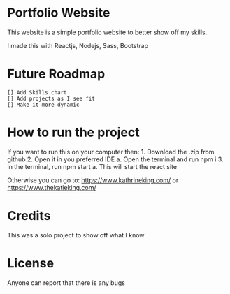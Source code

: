 # Portfolio Website

This website is a simple portfolio website to better show off my skills.

I made this with Reactjs, Nodejs, Sass, Bootstrap

# Future Roadmap
    [] Add Skills chart
    [] Add projects as I see fit
    [] Make it more dynamic

# How to run the project
If you want to run this on your computer then:
    1. Download the .zip from github
    2. Open it in you preferred IDE
        a. Open the terminal and run npm i
    3. in the terminal, run npm start
        a. This will start the react site

Otherwise you can go to: https://www.kathrineking.com/ or https://www.thekatieking.com/ 

# Credits
This was a solo project to show off what I know

# License
Anyone can report that there is any bugs
